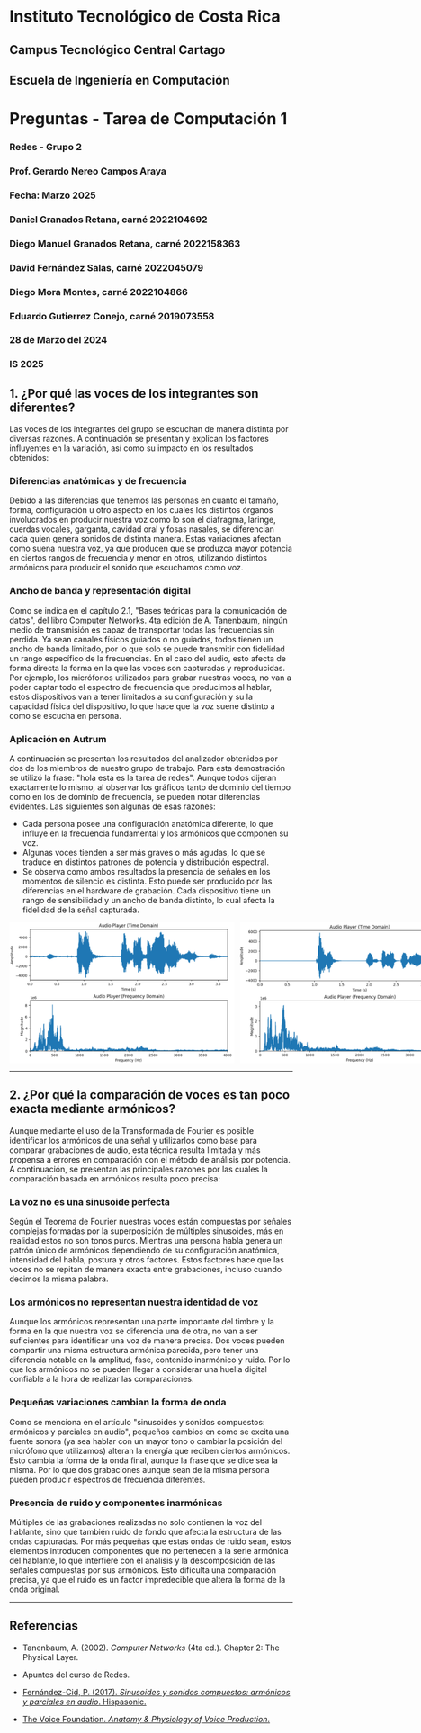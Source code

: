 # Instituto Tecnológico de Costa Rica

## Campus Tecnológico Central Cartago

## Escuela de Ingeniería en Computación

# Preguntas - Tarea de Computación 1

### Redes - Grupo 2

### Prof. Gerardo Nereo Campos Araya

### Fecha: Marzo 2025

### Daniel Granados Retana, carné 2022104692

### Diego Manuel Granados Retana, carné 2022158363

### David Fernández Salas, carné 2022045079

### Diego Mora Montes, carné 2022104866

### Eduardo Gutierrez Conejo, carné 2019073558

### 28 de Marzo del 2024

### IS 2025

## 1. ¿Por qué las voces de los integrantes son diferentes?
Las voces de los integrantes del grupo se escuchan de manera distinta por diversas razones. A continuación se presentan y explican los factores influyentes en la variación, así como su impacto en los resultados obtenidos: 

### Diferencias anatómicas y de frecuencia
Debido a las diferencias que tenemos las personas en cuanto el tamaño, forma, configuración u otro aspecto en los cuales los distintos órganos involucrados en producir nuestra voz como lo son el diafragma, laringe, cuerdas vocales, garganta, cavidad oral y fosas nasales, se diferencian cada quien genera sonidos de distinta manera. Estas variaciones afectan como suena nuestra voz, ya que producen que se produzca mayor potencia en ciertos rangos de frecuencia y menor en otros, utilizando distintos armónicos para producir el sonido que escuchamos como voz. 

### Ancho de banda y representación digital
Como se indica en el capítulo 2.1, "Bases teóricas para la comunicación de datos", del libro Computer Networks. 4ta edición de A. Tanenbaum, ningún medio de transmisión es capaz de transportar todas las frecuencias sin perdida. Ya sean canales físicos guiados o no guiados, todos tienen un ancho de banda limitado, por lo que solo se puede transmitir con fidelidad un rango específico de la frecuencias. 
En el caso del audio, esto afecta de forma directa la forma en la que las voces son capturadas y reproducidas. Por ejemplo, los micrófonos utilizados para grabar nuestras voces, no van a poder captar todo el espectro de frecuencia que producimos al hablar, estos dispositivos van a tener limitados a su configuración y su la capacidad física del dispositivo, lo que hace que la voz suene distinto a como se escucha en persona. 

### Aplicación en Autrum
A continuación se presentan los resultados del analizador obtenidos por dos de los miembros de nuestro grupo de trabajo. Para esta demostración se utilizó la frase: "hola esta es la tarea de redes".
Aunque todos dijeran exactamente lo mismo, al observar los gráficos tanto de dominio del tiempo como en los de dominio de frecuencia, se pueden notar diferencias evidentes. Las siguientes son algunas de esas razones:

- Cada persona posee una configuración anatómica diferente, lo que influye en la frecuencia fundamental y los armónicos que componen su voz. 
- Algunas voces tienden a ser más graves o más agudas, lo que se traduce en distintos patrones de potencia y distribución espectral.
- Se observa como ambos resultados la presencia de señales en los momentos de silencio es distinta. Esto puede ser producido por las diferencias en el hardware de grabación. Cada dispositivo tiene un rango de sensibilidad y un ancho de banda distinto, lo cual afecta la fidelidad de la señal capturada.

<div style="display: flex; gap: 10px;">
  <img src="imagenes/DiegoG.png" alt="drawing" width="400" height="250"/>
  <img src="imagenes/DiegoM.png" alt="drawing" width="400" height="250"/>
</div>

---

## 2. ¿Por qué la comparación de voces es tan poco exacta mediante armónicos?
Aunque mediante el uso de la Transformada de Fourier es posible identificar los armónicos de una señal y utilizarlos como base para comparar grabaciones de audio, esta técnica resulta limitada y más propensa a errores en comparación con el método de análisis por potencia. A continuación, se presentan las principales razones por las cuales la comparación basada en armónicos resulta poco precisa:

### La voz no es una sinusoide perfecta
Según el Teorema de Fourier nuestras voces están compuestas por señales complejas formadas por la superposición de múltiples sinusoides, más en realidad estos no son tonos puros. Mientras una persona habla genera un patrón único de armónicos dependiendo de su configuración anatómica, intensidad del habla, postura y otros factores. Estos factores hace que las voces no se repitan de manera exacta entre grabaciones, incluso cuando decimos la misma palabra.

### Los armónicos no representan nuestra identidad de voz
Aunque los armónicos representan una parte importante del timbre y la forma en la que nuestra voz se diferencia una de otra, no van a ser suficientes para identificar una voz de manera precisa. Dos voces pueden compartir una misma estructura armónica parecida, pero tener una diferencia notable en la amplitud, fase, contenido inarmónico y ruido. Por lo que los armónicos no se pueden llegar a considerar una huella digital confiable a la hora de realizar las comparaciones. 


### Pequeñas variaciones cambian la forma de onda
Como se menciona en el artículo "sinusoides y sonidos compuestos: armónicos y parciales en audio", pequeños cambios en como se excita una fuente sonora (ya sea hablar con un mayor tono o cambiar la posición del micrófono que utilizamos) alteran la energía que reciben ciertos armónicos. Esto cambia la forma de la onda final, aunque la frase que se dice sea la misma. Por lo que dos grabaciones aunque sean de la misma persona pueden producir espectros de frecuencia diferentes.

### Presencia de ruido y componentes inarmónicas
Múltiples de las grabaciones realizadas no solo contienen la voz del hablante, sino que también ruido de fondo que afecta la estructura de las ondas capturadas. Por más pequeñas que estas ondas de ruido sean, estos elementos introducen componentes que no pertenecen a la serie armónica del hablante, lo que interfiere con el análisis y la descomposición de las señales compuestas por sus armónicos. Esto dificulta una comparación precisa, ya que el ruido es un factor impredecible que altera la forma de la onda original.

---

## Referencias

- Tanenbaum, A. (2002). *Computer Networks* (4ta ed.). Chapter 2: The Physical Layer.

- Apuntes del curso de Redes.

- [Fernández-Cid, P. (2017). *Sinusoides y sonidos compuestos: armónicos y parciales en audio*. Hispasonic.](https://www.hispasonic.com/tutoriales/sinusoides-sonidos-compuestos-armonicos-parciales-audio/43309)

- [The Voice Foundation. *Anatomy & Physiology of Voice Production*.](https://voicefoundation.org/health-science/voice-disorders/anatomy-physiology-of-voice-production/)
